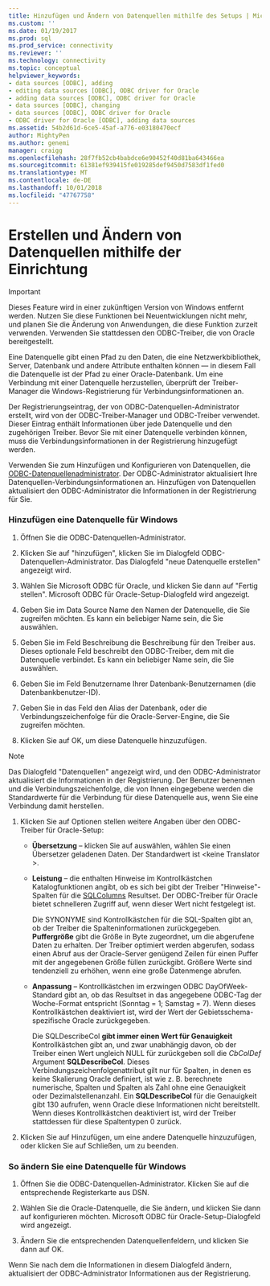 ```yaml
---
title: Hinzufügen und Ändern von Datenquellen mithilfe des Setups | Microsoft-Dokumentation
ms.custom: ''
ms.date: 01/19/2017
ms.prod: sql
ms.prod_service: connectivity
ms.reviewer: ''
ms.technology: connectivity
ms.topic: conceptual
helpviewer_keywords:
- data sources [ODBC], adding
- editing data sources [ODBC], ODBC driver for Oracle
- adding data sources [ODBC], ODBC driver for Oracle
- data sources [ODBC], changing
- data sources [ODBC], ODBC driver for Oracle
- ODBC driver for Oracle [ODBC], adding data sources
ms.assetid: 54b2d61d-6ce5-45af-a776-e03180470ecf
author: MightyPen
ms.author: genemi
manager: craigg
ms.openlocfilehash: 28f7fb52cb4babdce6e90452f40d81ba643466ea
ms.sourcegitcommit: 61381ef939415fe019285def9450d7583df1fed0
ms.translationtype: MT
ms.contentlocale: de-DE
ms.lasthandoff: 10/01/2018
ms.locfileid: "47767758"
---
```

# <a name="adding-and-modifying-data-sources-using-setup"></a>Erstellen und Ändern von Datenquellen mithilfe der Einrichtung
> [!IMPORTANT]  
>  Dieses Feature wird in einer zukünftigen Version von Windows entfernt werden. Nutzen Sie diese Funktionen bei Neuentwicklungen nicht mehr, und planen Sie die Änderung von Anwendungen, die diese Funktion zurzeit verwenden. Verwenden Sie stattdessen den ODBC-Treiber, die von Oracle bereitgestellt.  
  
 Eine Datenquelle gibt einen Pfad zu den Daten, die eine Netzwerkbibliothek, Server, Datenbank und andere Attribute enthalten können — in diesem Fall die Datenquelle ist der Pfad zu einer Oracle-Datenbank. Um eine Verbindung mit einer Datenquelle herzustellen, überprüft der Treiber-Manager die Windows-Registrierung für Verbindungsinformationen an.  
  
 Der Registrierungseintrag, der von ODBC-Datenquellen-Administrator erstellt, wird von der ODBC-Treiber-Manager und ODBC-Treiber verwendet. Dieser Eintrag enthält Informationen über jede Datenquelle und den zugehörigen Treiber. Bevor Sie mit einer Datenquelle verbinden können, muss die Verbindungsinformationen in der Registrierung hinzugefügt werden.  
  
 Verwenden Sie zum Hinzufügen und Konfigurieren von Datenquellen, die [ODBC-Datenquellenadministrator](../../odbc/admin/odbc-data-source-administrator.md). Der ODBC-Administrator aktualisiert Ihre Datenquellen-Verbindungsinformationen an. Hinzufügen von Datenquellen aktualisiert den ODBC-Administrator die Informationen in der Registrierung für Sie.  
  
### <a name="to-add-a-data-source-for-windows"></a>Hinzufügen eine Datenquelle für Windows  
  
1.  Öffnen Sie die ODBC-Datenquellen-Administrator.  
  
2.  Klicken Sie auf "hinzufügen", klicken Sie im Dialogfeld ODBC-Datenquellen-Administrator. Das Dialogfeld "neue Datenquelle erstellen" angezeigt wird.  
  
3.  Wählen Sie Microsoft ODBC für Oracle, und klicken Sie dann auf "Fertig stellen". Microsoft ODBC für Oracle-Setup-Dialogfeld wird angezeigt.  
  
4.  Geben Sie im Data Source Name den Namen der Datenquelle, die Sie zugreifen möchten. Es kann ein beliebiger Name sein, die Sie auswählen.  
  
5.  Geben Sie im Feld Beschreibung die Beschreibung für den Treiber aus. Dieses optionale Feld beschreibt den ODBC-Treiber, dem mit die Datenquelle verbindet. Es kann ein beliebiger Name sein, die Sie auswählen.  
  
6.  Geben Sie im Feld Benutzername Ihrer Datenbank-Benutzernamen (die Datenbankbenutzer-ID).  
  
7.  Geben Sie in das Feld den Alias der Datenbank, oder die Verbindungszeichenfolge für die Oracle-Server-Engine, die Sie zugreifen möchten.  
  
8.  Klicken Sie auf OK, um diese Datenquelle hinzuzufügen.  
  
> [!NOTE]  
>  Das Dialogfeld "Datenquellen" angezeigt wird, und den ODBC-Administrator aktualisiert die Informationen in der Registrierung. Der Benutzer benennen und die Verbindungszeichenfolge, die von Ihnen eingegebene werden die Standardwerte für die Verbindung für diese Datenquelle aus, wenn Sie eine Verbindung damit herstellen.  
  
1.  Klicken Sie auf Optionen stellen weitere Angaben über den ODBC-Treiber für Oracle-Setup:  
  
    -   **Übersetzung** – klicken Sie auf auswählen, wählen Sie einen Übersetzer geladenen Daten. Der Standardwert ist \<keine Translator >.  
  
    -   **Leistung** – die enthalten Hinweise im Kontrollkästchen Katalogfunktionen angibt, ob es sich bei gibt der Treiber "Hinweise"-Spalten für die [SQLColumns](../../odbc/microsoft/level-1-api-functions-odbc-driver-for-oracle.md) Resultset. Der ODBC-Treiber für Oracle bietet schnelleren Zugriff auf, wenn dieser Wert nicht festgelegt ist.  
  
         Die SYNONYME sind Kontrollkästchen für die SQL-Spalten gibt an, ob der Treiber die Spalteninformationen zurückgegeben. **Puffergröße** gibt die Größe in Byte zugeordnet, um die abgerufene Daten zu erhalten. Der Treiber optimiert werden abgerufen, sodass einen Abruf aus der Oracle-Server genügend Zeilen für einen Puffer mit der angegebenen Größe füllen zurückgibt. Größere Werte sind tendenziell zu erhöhen, wenn eine große Datenmenge abrufen.  
  
    -   **Anpassung** – Kontrollkästchen im erzwingen ODBC DayOfWeek-Standard gibt an, ob das Resultset in das angegebene ODBC-Tag der Woche-Format entspricht (Sonntag = 1; Samstag = 7). Wenn dieses Kontrollkästchen deaktiviert ist, wird der Wert der Gebietsschema-spezifische Oracle zurückgegeben.  
  
         Die SQLDescribeCol **gibt immer einen Wert für Genauigkeit** Kontrollkästchen gibt an, und zwar unabhängig davon, ob der Treiber einen Wert ungleich NULL für zurückgeben soll die *CbColDef* Argument **SQLDescribeCol**. Dieses Verbindungszeichenfolgenattribut gilt nur für Spalten, in denen es keine Skalierung Oracle definiert, ist wie z. B. berechnete numerische, Spalten und Spalten als Zahl ohne eine Genauigkeit oder Dezimalstellenanzahl. Ein **SQLDescribeCol** für die Genauigkeit gibt 130 aufrufen, wenn Oracle diese Informationen nicht bereitstellt. Wenn dieses Kontrollkästchen deaktiviert ist, wird der Treiber stattdessen für diese Spaltentypen 0 zurück.  
  
2.  Klicken Sie auf Hinzufügen, um eine andere Datenquelle hinzuzufügen, oder klicken Sie auf Schließen, um zu beenden.  
  
### <a name="to-modify-a-data-source-for-windows"></a>So ändern Sie eine Datenquelle für Windows  
  
1.  Öffnen Sie die ODBC-Datenquellen-Administrator. Klicken Sie auf die entsprechende Registerkarte aus DSN.  
  
2.  Wählen Sie die Oracle-Datenquelle, die Sie ändern, und klicken Sie dann auf konfigurieren möchten. Microsoft ODBC für Oracle-Setup-Dialogfeld wird angezeigt.  
  
3.  Ändern Sie die entsprechenden Datenquellenfeldern, und klicken Sie dann auf OK.  
  
 Wenn Sie nach dem die Informationen in diesem Dialogfeld ändern, aktualisiert der ODBC-Administrator Informationen aus der Registrierung.
